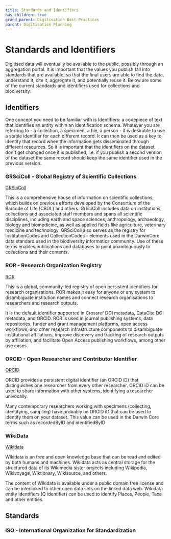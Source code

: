 ```yaml
---
title: Standards and Identifiers
has_children: true
grand_parent: Digitisation Best Practices
parent: Digitisation Planning
---
```


# Standards and Identifiers

Digitised data will eventually be available to the public, possibly through an aggregation portal. It is important that the values you publish fall into 
standards that are available, so that the final users are able to find the data, understand it, cite it, aggregate it, and potentially reuse it. 
Below are some of the current standards and identifiers used for collections and biodiversity.

## Identifiers

One concept you need to be familiar with is Identifiers: a codepiece of text that identifies an entity  within an identification schema. Whatever you are referring
to - a collection, a specimen, a file, a person - it is desirable to use a stable identifier for each different record. It can then be used as a key to identify
that record when the information gets disseminated through different resources. So it is important that the identifiers on the dataset don't get changed once it is published,
i.e. if you publish a second version of the dataset the same record should keep the same identifier used in the previous version.

### GRSciColl - Global Registry of Scientific Collections

[GRSciColl](https://www.gbif.org/grscicoll)

This is a comprehensive house of information on scientific collections, which builds on previous efforts developed by the Consortium of the Barcode of Life (CBOL) and others. GrSciColl
includes data on institutions, collections and associated staff members and spans all scientific disciplines, including earth and space sciences, anthropology, archaeology, biology and biomedicine, as well as applied fields
like agriculture, veterinary medicine and technology. GRSciColl also serves as the registry for InstitutionCodes and CollectionCodes - elements used in the DarwinCore data standard 
used in the biodiversity informatics community. Use of these terms enables publications and databases to point unambiguously to collections and their contents.

### ROR - Research Organization Registry

[ROR](https://ror.org)

This is a global, community-led registry of open persistent identifiers for research organisations. ROR makes it easy for anyone or any system to disambiguate institution names and connect research organisations to 
researchers and research outputs.

It is the default identifier supported in Crossref DOI metadata, DataCite DOI metadata, and ORCID. ROR is used in journal publishing systems, data repositories, funder and grant management platforms, open access workflows,
and other research infrastructure components to disambiguate institutional affiliations, improve discovery and tracking of research outputs by affiliation, and facilitate Open Access publishing workflows, among other use cases

### ORCID - Open Researcher and Contributor Identifier

[ORCID](https://orcid.org)

ORCID provides a persistent digital identifier (an ORCID iD) that distinguishes one researcher from every other researcher. ORCID iD can be used to share information with other systems, identifying a researcher univocally.

Many contemporary researchers working with specimens (collecting, identifying, sampling) have probably an ORCID iD that can be used to identify them on your dataset. This value can be used in the Darwin Core terms
such as recordedByID and identifiedByID

### WikiData

[Wikidata](https://www.wikidata.org)

Wikidata is an free and open knowledge base that can be read and edited by both humans and machines. Wikidata acts as central storage for the structured data of its Wikimedia sister projects including Wikipedia, Wikivoyage,
Wiktionary, Wikisource, and others.

The content of Wikidata is available under a public domain free license and can be interlinked to other open data sets on the linked data web. Wikidata entity identifiers (Q identifier) can be used to identify Places, People, Taxa and other entities.

## Standards

### ISO - International Organization for Standardization

